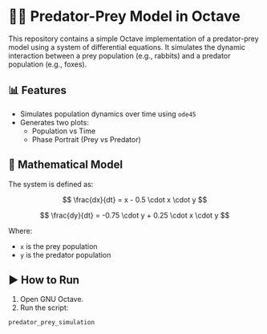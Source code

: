 # 🐇🦊 Predator-Prey Model in Octave

This repository contains a simple Octave implementation of a predator-prey model using a system of differential equations. It simulates the dynamic interaction between a prey population (e.g., rabbits) and a predator population (e.g., foxes).

## 📊 Features

- Simulates population dynamics over time using `ode45`
- Generates two plots:
  - Population vs Time
  - Phase Portrait (Prey vs Predator)

## 🧮 Mathematical Model

The system is defined as:

$$
\frac{dx}{dt} = x - 0.5 \cdot x \cdot y
$$

$$
\frac{dy}{dt} = -0.75 \cdot y + 0.25 \cdot x \cdot y
$$


Where:
- `x` is the prey population
- `y` is the predator population

## ▶️ How to Run

1. Open GNU Octave.
2. Run the script:

```octave
predator_prey_simulation
